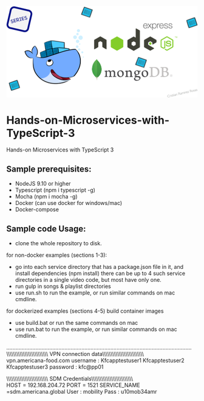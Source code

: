 ![](./cover.png)

# Hands-on-Microservices-with-TypeScript-3
Hands-on Microservices with TypeScript 3 

## Sample prerequisites:
* NodeJS 9.10 or higher 
* Typescript (npm i typescript -g)
* Mocha (npm i mocha -g)
* Docker (can use docker for windows/mac)
* Docker-compose 

## Sample code Usage:
* clone the whole repository to disk.

for non-docker examples (sections 1-3):
* go into each service directory that has a package.json file in it, and install dependencies (npm install) there can be up to 4 such service directories in a single video code, but most have only one.
* run gulp in songs & playlist directories
* use run.sh to run the example, or run similar commands on mac cmdline.

for dockerized examples (sections 4-5) build container images 
* use build.bat or run the same commands on mac
* use run.bat to run the example, or run similar commands on mac cmdline.

.........................................................................................................................
\\\\\\\\\\\\\\\\\\\\\\\\\\\\\\\\\\\\\\\\\\\\\\\\\\ VPN connection data\\\\\\\\\\\\\\\\\\\\\\\\\\\\\\\\\\\\\\\\\\\\\\\\\\\
vpn.americana-food.com
username : 
Kfcapptestuser1
Kfcapptestuser2 
Kfcapptestuser3
password : kfc@pp01 


\\\\\\\\\\\\\\\\\\\\\\\\\\\\\\\\\\\\\\\\\\\\\\\\\\ SDM Credentials\\\\\\\\\\\\\\\\\\\\\\\\\\\\\\\\\\\\\\\\\\\\\\\\\\\
HOST = 192.168.204.72
PORT = 1521
SERVICE_NAME =sdm.americana.global
User : mobility
Pass : u10mob34amr